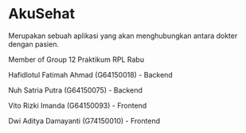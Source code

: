# AkuSehat
Merupakan sebuah aplikasi yang akan menghubungkan antara dokter dengan pasien.

Member of Group 12 Praktikum RPL Rabu

Hafidlotul Fatimah Ahmad (G64150018) - Backend

Nuh Satria Putra (G64150075) - Backend

Vito Rizki Imanda (G64150093) - Frontend

Dwi Aditya Damayanti (G74150010) - Frontend
